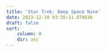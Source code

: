 ```yaml
---
title: 'Star Trek: Deep Space Nine'
date: 2023-12-10 03:35:11.070836
draft: false
sort:
    column: 0
    dir: asc
---
```



